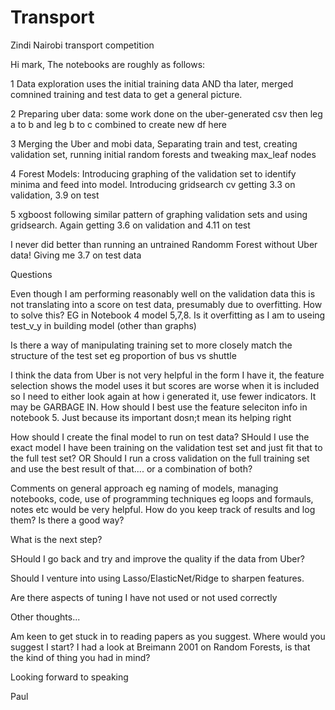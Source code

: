 # Transport
Zindi Nairobi transport competition

Hi mark,
The notebooks are roughly as follows:

  1 Data exploration uses the initial training data AND tha later, merged comnined training and test data to get a general picture.
  
  2 Preparing uber data: some work done on the uber-generated csv then leg a to b and leg b to c combined to create new df here
  
  3 Merging the Uber and mobi data, Separating train and test, creating validation set, running initial random forests and tweaking max_leaf nodes
  
  4 Forest Models: Introducing graphing of the validation set to identify minima and feed into model. Introducing gridsearch cv getting 3.3 on validation, 3.9 on test
  
  5 xgboost following similar pattern of graphing validation sets and using gridsearch. Again getting 3.6 on validation and 4.11 on test
  
I never did better than running an untrained Randomm Forest without Uber data! Giving me 3.7 on test data
  
  Questions
  
Even though I am performing reasonably well on the validation data this is not translating into a score on test data, presumably due to overfitting. How to solve this? EG in Notebook 4 model 5,7,8. Is it overfitting as I am to useing test_v_y in building model (other than graphs)

    
Is there a way of manipulating training set to more closely match the structure of the test set eg proportion of bus vs shuttle
    
I think the data from Uber is not very helpful in the form I have it, the feature selection shows the model uses it but scores are worse when it is included so I need to either look again at how i generated it, use fewer indicators. It may be GARBAGE IN. How should I best use the feature seleciton info in notebook 5. Just because its important dosn;t mean its helping right
   
How should I create the final model to run on test data? SHould I use the exact model I have been training on the validation test set and just fit that to the full test set? OR Should I run a cross validation on the full training set and use the best result of that.... or a combination of both?

Comments on general approach eg naming of models, managing notebooks, code, use of programming techniques eg loops and formauls, notes etc would be very helpful. How do you keep track of results and log them? Is there a good way?

What is the next step?

SHould I go back and try and improve the quality if the data from Uber?

Should I venture into using Lasso/ElasticNet/Ridge to sharpen features.

Are there aspects of tuning I have not used or not used correctly


Other thoughts...

Am keen to get stuck in to reading papers as you suggest. Where would you suggest I start? I had a look at Breimann 2001 on Random Forests, is that the kind of thing you had in mind?

Looking forward to speaking

Paul
